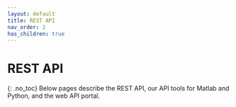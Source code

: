 ```yaml
---
layout: default
title: REST API
nav_order: 2
has_children: true
---
```

# REST API
{: .no_toc}
Below pages describe the REST API, our API tools for Matlab and Python, and the web API portal.